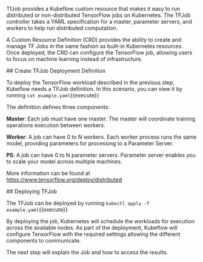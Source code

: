 TfJob provides a Kubeflow custom resource that makes it easy to run distributed or non-distributed TensorFlow jobs on Kubernetes. The TFJob controller takes a YAML specification for a master, parameter servers, and workers to help run distributed computation.

A Custom Resource Definition (CRD) provides the ability to create and manage TF Jobs in the same fashion as built-in Kubernetes resources. Once deployed, the CRD can configure the TensorFlow job, allowing users to focus on machine learning instead of infrastructure.

## Create TFJob Deployment Definition

To deploy the TensorFlow workload described in the previous step, Kubeflow needs a TFJob definition. In this scenario, you can view it by running `cat example.yaml`{{execute}}

The definition defines three components:

__Master__: Each job must have one master. The master will coordinate training operations execution between workers.

__Worker__: A job can have 0 to N workers. Each worker process runs the same model, providing parameters for processing to a Parameter Server.

__PS__: A job can have 0 to N parameter servers. Parameter server enables you to scale your model across multiple machines.

More information can be found at https://www.tensorflow.org/deploy/distributed

## Deploying TFJob

The TFJob can be deployed by running `kubectl apply -f example.yaml`{{execute}}

By deploying the job, Kubernetes will schedule the workloads for execution across the available nodes. As part of the deployment, Kubeflow will configure TensorFlow with the required settings allowing the different components to communicate.

The next step will explain the Job and how to access the results.
